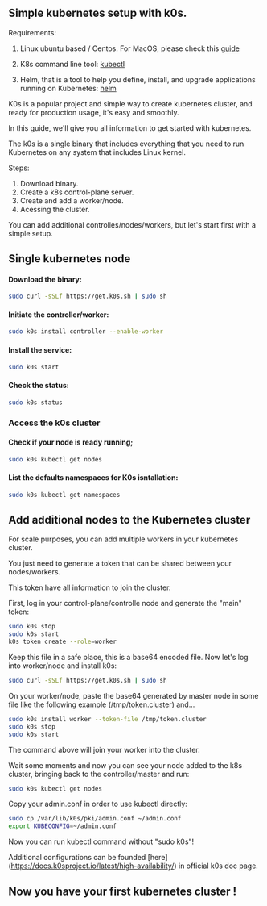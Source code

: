 ## Simple kubernetes setup with k0s.

Requirements:

1. Linux ubuntu based  / Centos. For MacOS, please check this [guide](https://github.com/neonlabsorg/infrastructure-kubernetes/blob/main/docs/k8s-macos.MD)

2. K8s command line tool: [kubectl](https://kubernetes.io/docs/tasks/tools/install-kubectl-linux/)

3. Helm, that is a tool to help you define, install, and upgrade applications running on Kubernetes: [helm](https://helm.sh/docs/intro/install/)

K0s is a popular project and simple way to create kubernetes cluster, and ready for production usage, it's easy and smoothly.

In this guide, we'll give you all information to get started with kubernetes. 

The k0s is a single binary that includes everything that you need to run Kubernetes on any system that includes Linux kernel.

Steps:

1. Download binary.
2. Create a k8s control-plane server.
3. Create and add a worker/node.
4. Acessing the cluster.

You can add additional controlles/nodes/workers, but let's start first with a simple setup.

## Single kubernetes node 

#### Download the binary:

```bash 
sudo curl -sSLf https://get.k0s.sh | sudo sh
````

#### Initiate the controller/worker:

```bash 
sudo k0s install controller --enable-worker
````

#### Install the service:

```bash
sudo k0s start
```

#### Check the status:

```bash
sudo k0s status
```

### Access the k0s cluster

#### Check if your node is ready running;

```bash
sudo k0s kubectl get nodes
```

#### List the defaults namespaces for K0s isntallation:

```bash
sudo k0s kubectl get namespaces
```

## Add additional nodes to the Kubernetes cluster

For scale purposes, you can add multiple workers in your kubernetes cluster. 

You just need to generate a token that can be shared between your nodes/workers.

This token have all information to join the cluster.

First, log in your control-plane/controlle node and generate the "main" token:

```bash
sudo k0s stop
sudo k0s start
k0s token create --role=worker
```

Keep this file in a safe place, this is a base64 encoded file. Now let's log into worker/node and install k0s:

```bash
sudo curl -sSLf https://get.k0s.sh | sudo sh
```

On your worker/node, paste the base64 generated by master node in some file like the following example (/tmp/token.cluster) and...


```bash
sudo k0s install worker --token-file /tmp/token.cluster
sudo k0s stop
sudo k0s start
```

The command above will join your worker into the cluster.

Wait some moments and now you can see your node added to the k8s cluster, bringing back to the controller/master and run:

```bash
sudo k0s kubectl get nodes
```

Copy your admin.conf in order to use kubectl directly:

```bash
sudo cp /var/lib/k0s/pki/admin.conf ~/admin.conf
export KUBECONFIG=~/admin.conf
```

Now you can run kubectl command without "sudo k0s"!

Additional configurations can be founded [here] (https://docs.k0sproject.io/latest/high-availability/) in official k0s doc page.

## Now you have your first kubernetes cluster !










